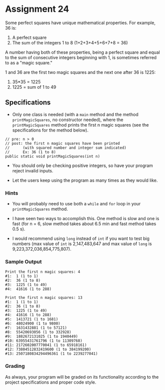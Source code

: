 # Assignment 24

Some perfect squares have unique mathematical properties. For example, 36 is:

1. A perfect square 
2. The sum of the integers 1 to 8 (1+2+3+4+5+6+7+8 = 36)

A number having both of these properties, being a perfect square and equal to the sum of consecutive integers beginning with 1, is sometimes referred to as a "magic square."

1 and 36 are the first two magic squares and the next one after 36 is 1225:

1. 35\*35 = 1225
2. 1225 = sum of 1 to 49

## Specifications

* Only one class is needed (with a `main` method and the method `printMagicSquares`, no constructor needed), where the `printMagicSquares` method prints the first n magic squares (see the specifications for the method below).

```
// pre: n > 0
// post: the first n magic squares have been printed 
//      (with squared number and integer sum indicated)
//      Ex: 36 (1 to 8)
public static void printMagicSquares(int n)
```

* You should only be checking positive integers, so have your program reject invalid inputs.

* Let the users keep using the program as many times as they would like.

### Hints

* You will probably need to use both a `while` and `for` loop in your `printMagicSquares` method.

* I have seen two ways to accomplish this. One method is slow and one is fast (for n = 6, slow method takes about 6.5 min and fast method takes 0.5 s).

* I would recommend using `long` instead of `int` if you want to test big numbers (max value of `int` is 2,147,483,647 and max value of `long` is 9,223,372,036,854,775,807).

### Sample Output

```
Print the first n magic squares: 4
#1:  1 (1 to 1)
#2:  36 (1 to 8)
#3:  1225 (1 to 49)
#4:  41616 (1 to 288)
```

```
Print the first n magic squares: 13
#1:  1 (1 to 1)
#2:  36 (1 to 8)
#3:  1225 (1 to 49)
#4:  41616 (1 to 288)
#5:  1413721 (1 to 1681)
#6:  48024900 (1 to 9800)
#7:  1631432881 (1 to 57121)
#8:  55420693056 (1 to 332928)
#9:  1882672131025 (1 to 1940449)
#10: 63955431761796 (1 to 11309768)
#11: 2172602007770041 (1 to 65918161)
#12: 73804512832419600 (1 to 384199200)
#13: 2507180834294496361 (1 to 2239277041)
```

### Grading

As always, your program will be graded on its functionality according to the project specifications and proper code style.


